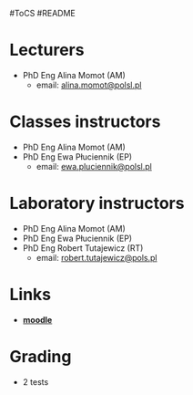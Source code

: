 #ToCS #README 

# Lecturers
- PhD Eng Alina Momot (AM)
	- email: alina.momot@polsl.pl

# Classes instructors
- PhD Eng Alina Momot (AM)
- PhD Eng Ewa Płuciennik (EP)
	- email: ewa.pluciennik@polsl.pl

# Laboratory instructors
- PhD Eng Alina Momot (AM)
- PhD Eng Ewa Płuciennik (EP)
- PhD Eng Robert Tutajewicz (RT)
	- email: robert.tutajewicz@pols.pl

# Links
- [**moodle**](https://platforma.polsl.pl/rau2/course/view.php?id=877)
# Grading
- 2 tests